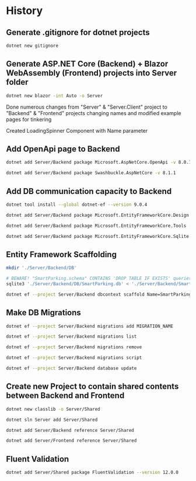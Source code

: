 # History

## Generate .gitignore for dotnet projects

```sh
dotnet new gitignore
```

## Generate ASP.NET Core (Backend) + Blazor WebAssembly (Frontend) projects into Server folder

```sh
dotnet new blazor -int Auto -o Server
```

Done numerous changes from "Server" & "Server.Client" project to "Backend" & "Frontend" projects changing names and modified example pages for tinkering

Created LoadingSpinner Component with Name parameter

## Add OpenApi page to Backend

```sh
dotnet add Server/Backend package Microsoft.AspNetCore.OpenApi -v 8.0.15

dotnet add Server/Backend package Swashbuckle.AspNetCore -v 8.1.1
```

## Add DB communication capacity to Backend

```sh
dotnet tool install --global dotnet-ef --version 9.0.4

dotnet add Server/Backend package Microsoft.EntityFrameworkCore.Design --version 9.0.4

dotnet add Server/Backend package Microsoft.EntityFrameworkCore.Tools --version 9.0.4

dotnet add Server/Backend package Microsoft.EntityFrameworkCore.Sqlite --version 9.0.4
```

## Entity Framework Scaffolding

```sh
mkdir './Server/Backend/DB'

# BEWARE! "SmartParking.schema" CONTAINS 'DROP TABLE IF EXISTS' queries
sqlite3 './Server/Backend/DB/SmartParking.db' < './Server/Backend/SmartParking.schema'

dotnet ef --project Server/Backend dbcontext scaffold Name=SmartParking Microsoft.EntityFrameworkCore.Sqlite -o Models
```

## Make DB Migrations

```sh
dotnet ef --project Server/Backend migrations add MIGRATION_NAME

dotnet ef --project Server/Backend migrations list

dotnet ef --project Server/Backend migrations remove

dotnet ef --project Server/Backend migrations script

dotnet ef --project Server/Backend database update
```

## Create new Project to contain shared contents between Backend and Frontend

```sh
dotnet new classlib -o Server/Shared

dotnet sln Server add Server/Shared

dotnet add Server/Backend reference Server/Shared

dotnet add Server/Frontend reference Server/Shared
```

## Fluent Validation

```sh
dotnet add Server/Shared package FluentValidation --version 12.0.0
```
